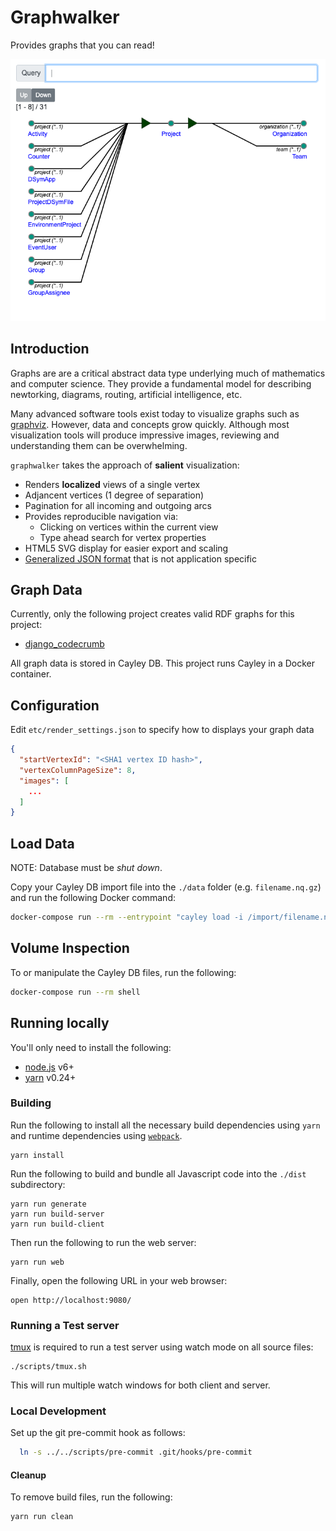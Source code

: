# Graphwalker

Provides graphs that you can read!

![graphwalker screenshot](./docs/graphwalker_screenshot.png)

## Introduction

Graphs are are a critical abstract data type underlying much of mathematics and computer science. They provide
a fundamental model for describing newtorking, diagrams, routing, artificial intelligence, etc.

Many advanced software tools exist today to visualize graphs such as [graphviz](http://www.graphviz.org/). However,
data and concepts grow quickly. Although most visualization tools will produce impressive images, reviewing and understanding
them can be overwhelming.

`graphwalker` takes the approach of **salient** visualization:

- Renders **localized** views of a single vertex
- Adjancent vertices (1 degree of separation)
- Pagination for all incoming and outgoing arcs
- Provides reproducible navigation via:
  - Clicking on vertices within the current view
  - Type ahead search for vertex properties
- HTML5 SVG display for easier export and scaling
- [Generalized JSON format](./docs/data_format.md) that is not application specific

## Graph Data

Currently, only the following project creates valid RDF graphs for this project:

- [django_codecrumb](https://github.com/bijanvakili/django-codecrumb)

All graph data is stored in Cayley DB. This project runs Cayley in a Docker container.

## Configuration

Edit `etc/render_settings.json` to specify how to displays your graph data

```json
{
  "startVertexId": "<SHA1 vertex ID hash>",
  "vertexColumnPageSize": 8,
  "images": [
    ...
  ]
}
```

## Load Data

NOTE: Database must be _shut down_.

Copy your Cayley DB import file into the `./data` folder (e.g. `filename.nq.gz`) and
run the following Docker command:

```bash
docker-compose run --rm --entrypoint "cayley load -i /import/filename.nq.gz" db
```

## Volume Inspection

To or manipulate the Cayley DB files, run the following:

```bash
docker-compose run --rm shell
```

## Running locally

You'll only need to install the following:

- [node.js](https://nodejs.org/) v6+
- [yarn](https://yarnpkg.com/en/) v0.24+

### Building

Run the following to install all the necessary build dependencies using `yarn` and runtime dependencies using [`webpack`](https://webpack.github.io/).

    yarn install

Run the following to build and bundle all Javascript code into the `./dist` subdirectory:

    yarn run generate
    yarn run build-server
    yarn run build-client

Then run the following to run the web server:

    yarn run web

Finally, open the following URL in your web browser:

    open http://localhost:9080/

### Running a Test server

[tmux](https://github.com/tmux/tmux/wiki) is required to run a test server using watch mode on all source files:

    ./scripts/tmux.sh

This will run multiple watch windows for both client and server.

### Local Development

Set up the git pre-commit hook as follows:

```sh
  ln -s ../../scripts/pre-commit .git/hooks/pre-commit
```

#### Cleanup

To remove build files, run the following:

    yarn run clean
